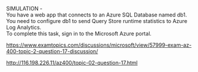 SIMULATION -<br/>You have a web app that connects to an Azure SQL Database named db1.<br/>You need to configure db1 to send Query Store runtime statistics to Azure Log Analytics.<br/>To complete this task, sign in to the Microsoft Azure portal.<br/><p><a href="https://www.examtopics.com/discussions/microsoft/view/57999-exam-az-400-topic-2-question-17-discussion/">https://www.examtopics.com/discussions/microsoft/view/57999-exam-az-400-topic-2-question-17-discussion/</a></p><p><a href="http://116.198.226.11/az400/topic-02-question-17.html">http://116.198.226.11/az400/topic-02-question-17.html</a></p><script src="https://giscus.app/client.js"                    data-repo="azsamples/az204"                    data-repo-id="R_kgDOMRXzDQ"                    data-category="General"                    data-category-id="DIC_kwDOMRXzDc4Cgi27"                    data-mapping="pathname"                    data-strict="0"                    data-reactions-enabled="0"                    data-emit-metadata="0"                    data-input-position="bottom"                    data-theme="preferred_color_scheme"                    data-lang="en"                    crossorigin="anonymous"                    async>                    </script>